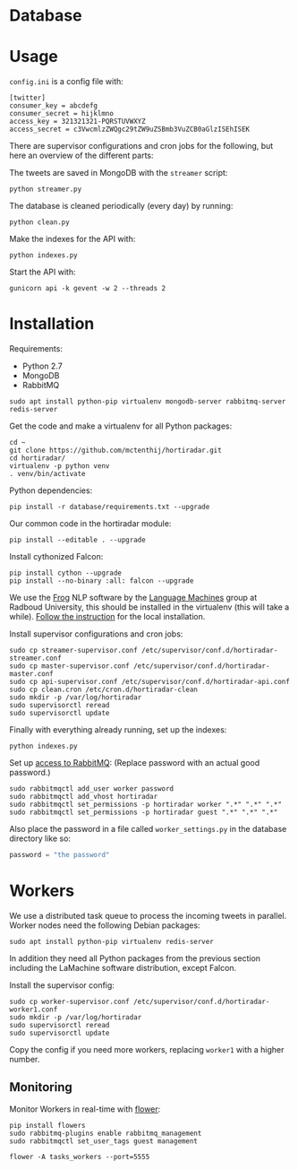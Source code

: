 Database
========

# Usage

`config.ini` is a config file with:

``` shell
[twitter]
consumer_key = abcdefg
consumer_secret = hijklmno
access_key = 321321321-PQRSTUVWXYZ
access_secret = c3VwcmlzZWQgc29tZW9uZSBmb3VuZCB0aGlzISEhISEK
```

There are supervisor configurations and cron jobs for the following, but here an
overview of the different parts:

The tweets are saved in MongoDB with the `streamer` script:
``` shell
python streamer.py
```

The database is cleaned periodically (every day) by running:
``` shell
python clean.py
```

Make the indexes for the API with:
``` shell
python indexes.py
```

Start the API with:
``` shell
gunicorn api -k gevent -w 2 --threads 2
```

# Installation

Requirements:

* Python 2.7
* MongoDB
* RabbitMQ

``` shell
sudo apt install python-pip virtualenv mongodb-server rabbitmq-server redis-server
```

Get the code and make a virtualenv for all Python packages:
``` shell
cd ~
git clone https://github.com/mctenthij/hortiradar.git
cd hortiradar/
virtualenv -p python venv
. venv/bin/activate
```

Python dependencies:
``` shell
pip install -r database/requirements.txt --upgrade
```

Our common code in the hortiradar module:
``` shell
pip install --editable . --upgrade
```

Install cythonized Falcon:
``` shell
pip install cython --upgrade
pip install --no-binary :all: falcon --upgrade
```

We use the [Frog][] NLP software by the [Language Machines][lama] group at
Radboud University, this should be installed in the virtualenv (this will take a
while). [Follow the instruction][lamachine] for the local installation.

[Frog]: https://languagemachines.github.io/frog/
[lama]: http://applejack.science.ru.nl/languagemachines/
[lamachine]: https://proycon.github.io/LaMachine/

Install supervisor configurations and cron jobs:
``` shell
sudo cp streamer-supervisor.conf /etc/supervisor/conf.d/hortiradar-streamer.conf
sudo cp master-supervisor.conf /etc/supervisor/conf.d/hortiradar-master.conf
sudo cp api-supervisor.conf /etc/supervisor/conf.d/hortiradar-api.conf
sudo cp clean.cron /etc/cron.d/hortiradar-clean
sudo mkdir -p /var/log/hortiradar
sudo supervisorctl reread
sudo supervisorctl update
```

Finally with everything already running, set up the indexes:
``` shell
python indexes.py
```

Set up [access to RabbitMQ](http://docs.celeryproject.org/en/latest/getting-started/brokers/rabbitmq.html#setting-up-rabbitmq):
(Replace password with an actual good password.)
``` shell
sudo rabbitmqctl add_user worker password
sudo rabbitmqctl add_vhost hortiradar
sudo rabbitmqctl set_permissions -p hortiradar worker ".*" ".*" ".*"
sudo rabbitmqctl set_permissions -p hortiradar guest ".*" ".*" ".*"
```

Also place the password in a file called `worker_settings.py` in the database
directory like so:
``` python
password = "the password"
```

# Workers

We use a distributed task queue to process the incoming tweets in parallel.
Worker nodes need the following Debian packages:
``` shell
sudo apt install python-pip virtualenv redis-server
```

In addition they need all Python packages from the previous section including
the LaMachine software distribution, except Falcon.

Install the supervisor config:
``` shell
sudo cp worker-supervisor.conf /etc/supervisor/conf.d/hortiradar-worker1.conf
sudo mkdir -p /var/log/hortiradar
sudo supervisorctl reread
sudo supervisorctl update
```

Copy the config if you need more workers, replacing `worker1` with a higher
number.

## Monitoring

Monitor Workers in real-time with [flower][]:

``` shell
pip install flowers
sudo rabbitmq-plugins enable rabbitmq_management
sudo rabbitmqctl set_user_tags guest management

flower -A tasks_workers --port=5555
```

[flower]: https://flower.readthedocs.io/en/latest/
